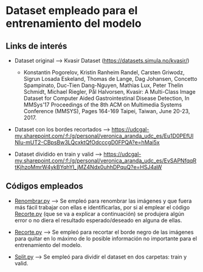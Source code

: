 # Dataset empleado para el entrenamiento del modelo

## Links de interés

* Dataset original --> Kvasir Dataset (https://datasets.simula.no/kvasir/)
  * Konstantin Pogorelov, Kristin Ranheim Randel, Carsten Griwodz, Sigrun Losada Eskeland, Thomas de Lange, Dag Johansen, Concetto Spampinato, Duc-Tien Dang-Nguyen, Mathias Lux, Peter Thelin Schmidt, Michael Riegler, Pål Halvorsen, Kvasir: A Multi-Class Image Dataset for Computer Aided Gastrointestinal Disease Detection, In MMSys'17 Proceedings of the 8th ACM on Multimedia Systems Conference (MMSYS), Pages 164-169 Taipei, Taiwan, June 20-23, 2017.

* Dataset con los bordes recortados --> https://udcgal-my.sharepoint.com/:f:/g/personal/veronica_aranda_udc_es/Eu1D0PEfUlNIu-mUT2-CBpsBw3LQcxktQfOdcccgD0FPQA?e=hMai5x
* Dataset dividido en train y valid --> https://udcgal-my.sharepoint.com/:f:/g/personal/veronica_aranda_udc_es/EvSAPNfqqRtKjhzoMmrW4ykBYqhYI_jMZ4Ndx0uhhDPquQ?e=HSJ4aW


## Códigos empleados

* [Renombrar.py](Renombrar.py) --> Se empleó para renombrar las imágenes y que fuera más fácil trabajar con ellas e identificarlas, por si al emplear el código [Recorte.py](Recorte.py) (que se va a explicar a continuación) se produjera algún error o no diera el resultado esperado/deseado en alguna de ellas. 

* [Recorte.py](Recorte.py) --> Se empleó para recortar el borde negro de las imágenes para quitar en lo máximo de lo posible información no importante para el entrenamiento del modelo. 

* [Split.py](Split.py) --> Se empleó para dividir el dataset en dos carpetas: train y valid. 
